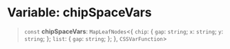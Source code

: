 # Variable: chipSpaceVars

> `const` **chipSpaceVars**: `MapLeafNodes`\<\{ `chip`: \{ `gap`: `string`; `x`: `string`; `y`: `string`; \}; `list`: \{ `gap`: `string`; \}; \}, `CSSVarFunction`\>
